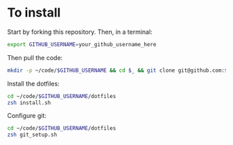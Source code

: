 To install
==========

Start by forking this repository. Then, in a terminal:

```sh
export GITHUB_USERNAME=your_github_username_here
````

Then pull the code:

```sh
mkdir -p ~/code/$GITHUB_USERNAME && cd $_ && git clone git@github.com:$GITHUB_USERNAME/dotfiles.git
```

Install the dotfiles:

```sh
cd ~/code/$GITHUB_USERNAME/dotfiles
zsh install.sh
```

Configure git:

```sh
cd ~/code/$GITHUB_USERNAME/dotfiles
zsh git_setup.sh
```
